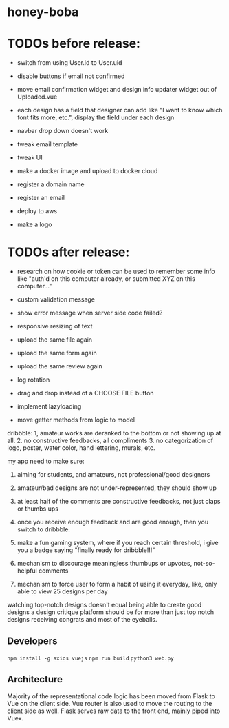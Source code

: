 # honey-boba

# TODOs before release:
- switch from using User.id to User.uid
- disable buttons if email not confirmed
- move email confirmation widget and design info updater widget out of Uploaded.vue
- each design has a field that designer can add like "I want to know which font fits more, etc.", display the field under each design
- navbar drop down doesn't work

- tweak email template
- tweak UI

- make a docker image and upload to docker cloud
- register a domain name
- register an email
- deploy to aws

- make a logo


# TODOs after release:
- research on how cookie or token can be used to remember some info like "auth'd on this computer already, or submitted XYZ on this computer..."
- custom validation message
- show error message when server side code failed?
- responsive resizing of text
- upload the same file again
- upload the same form again
- upload the same review again

- log rotation

- drag and drop instead of a CHOOSE FILE button
- implement lazyloading
- move getter methods from logic to model


dribbble:
1, amateur works are deranked to the bottom or not showing up at all.
2. no constructive feedbacks, all compliments
3. no categorization of logo, poster, water color, hand lettering, murals, etc.

my app need to make sure:
1. aiming for students, and amateurs, not professional/good designers
1. amateur/bad designs are not under-represented, they should show up
2. at least half of the comments are constructive feedbacks, not just claps or thumbs ups
3. once you receive enough feedback and are good enough, then you switch to dribbble.

4. make a fun gaming system, where if you reach certain threshold, i give you a badge saying "finally ready for dribbble!!!"
5. mechanism to discourage meaningless thumbups or upvotes, not-so-helpful comments
6. mechanism to force user to form a habit of using it everyday, like, only able to view 25 designs per day

watching top-notch designs doesn't equal being able to create good designs
a design critique platform should be for more than just top notch designs receiving congrats and most of the eyeballs.

## Developers
`npm install -g axios vuejs`
`npm run build`
`python3 web.py`

## Architecture

Majority of the representational code logic has been moved from Flask to Vue on the client side.
Vue router is also used to move the routing to the client side as well.
Flask serves raw data to the front end, mainly piped into Vuex.
